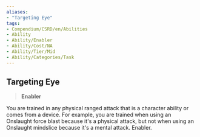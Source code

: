 ```yaml
---
aliases:
- "Targeting Eye"
tags:
- Compendium/CSRD/en/Abilities
- Ability
- Ability/Enabler
- Ability/Cost/NA
- Ability/Tier/Mid
- Ability/Categories/Task
---
```


  
## Targeting Eye  
>**Enabler**
  
You are trained in any physical ranged attack that is a character ability or comes from a device. For example, you are trained when using an Onslaught force blast because it's a physical attack, but not when using an Onslaught mindslice because it's a mental attack. Enabler.